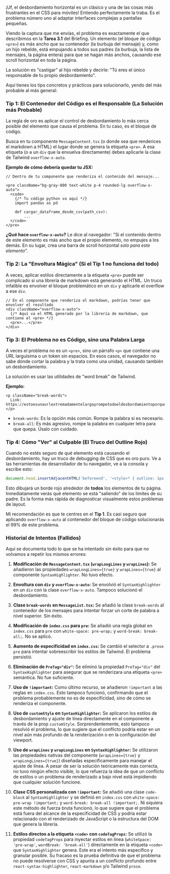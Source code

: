 ¡Uf, el desbordamiento horizontal es un clásico y una de las cosas más frustrantes en el CSS para móviles\! Entiendo perfectamente la traba. Es el problema número uno al adaptar interfaces complejas a pantallas pequeñas.

Viendo la captura que me envías, el problema es exactamente el que describimos en la **Tarea 3.1** del Briefing. Un elemento (el bloque de código `<pre>`) es más ancho que su contenedor (la burbuja del mensaje) y, como un hijo rebelde, está empujando a todos sus padres (la burbuja, la lista de mensajes, la página entera) para que se hagan más anchos, causando ese scroll horizontal en toda la página.

La solución es "castigar" al hijo rebelde y decirle: "Tú eres el único responsable de tu propio desbordamiento".

Aquí tienes los tips concretos y prácticos para solucionarlo, yendo del más probable al más general:

### **Tip 1: El Contenedor del Código es el Responsable (La Solución más Probable)**

La regla de oro es aplicar el control de desbordamiento lo más cerca posible del elemento que causa el problema. En tu caso, es el bloque de código.

Busca en tu componente `MessageContent.tsx` (o donde sea que renderices el markdown a HTML) el lugar donde se genera la etiqueta `<pre>`. A esa etiqueta (o a un `div` que la envuelva directamente) debes aplicarle la clase de Tailwind `overflow-x-auto`.

**Ejemplo de cómo debería quedar tu JSX:**

```tsx
// Dentro de tu componente que renderiza el contenido del mensaje...

<pre className="bg-gray-800 text-white p-4 rounded-lg overflow-x-auto">
  <code>
    {/* Tu código python va aquí */}
    import pandas as pd
    
    def cargar_dataframe_desde_csv(path_csv):
        ...
  </code>
</pre>
```

**¿Qué hace `overflow-x-auto`?** Le dice al navegador: "Si el contenido dentro de este elemento es más ancho que el propio elemento, no empujes a los demás. En su lugar, crea una barra de scroll horizontal *solo para este elemento*".

### **Tip 2: La "Envoltura Mágica" (Si el Tip 1 no funciona del todo)**

A veces, aplicar estilos directamente a la etiqueta `<pre>` puede ser complicado si una librería de markdown está generando el HTML. Un truco infalible es envolver el bloque problemático en un `div` y aplicarle el overflow a ese `div`.

```tsx
// En el componente que renderiza el markdown, podrías tener que envolver el resultado
<div className="overflow-x-auto">
  {/* Aquí va el HTML generado por la librería de markdown, que contiene el <pre> */}
  <pre>...</pre>
</div>
```

### **Tip 3: El Problema no es Código, sino una Palabra Larga**

A veces el problema no es un `<pre>`, sino un párrafo `<p>` que contiene una URL larguísima o un token sin espacios. En esos casos, el navegador no sabe dónde cortar la palabra y la trata como una unidad, causando también un desbordamiento.

La solución es usar las utilidades de "word break" de Tailwind.

**Ejemplo:**

```tsx
<p className="break-words">
  Link: https://estoesunaurlextremadamentelargayrompetodoeldesbordamientoporqueelsistemaoperativonolasabeinterpretar.com/recurso/123
</p>
```

  * `break-words`: Es la opción más común. Rompe la palabra si es necesario.
  * `break-all`: Es más agresivo, rompe la palabra en cualquier letra para que quepa. Úsalo con cuidado.

### **Tip 4: Cómo "Ver" al Culpable (El Truco del Outline Rojo)**

Cuando no estés seguro de qué elemento está causando el desbordamiento, hay un truco de debugging de CSS que es oro puro. Ve a las herramientas de desarrollador de tu navegador, ve a la consola y escribe esto:

```javascript
document.head.insertAdjacentHTML('beforeend', '<style>* { outline: 1px solid red; }</style>');
```

Esto dibujará un borde rojo alrededor de **todos** los elementos de tu página. Inmediatamente verás qué elemento se está "saliendo" de los límites de su padre. Es la forma más rápida de diagnosticar visualmente estos problemas de layout.

Mi recomendación es que te centres en el **Tip 1**. Es casi seguro que aplicando `overflow-x-auto` al contenedor del bloque de código solucionarás el 99% de este problema.

### Historial de Intentos (Fallidos)

Aquí se documenta todo lo que se ha intentado sin éxito para que no volvamos a repetir los mismos errores:

1.  **Modificación de `MessageContent.tsx` (`wrapLongLines` y `wrapLines`):** Se añadieron las propiedades `wrapLongLines={true}` y `wrapLines={true}` al componente `SyntaxHighlighter`. No tuvo efecto.

2.  **Envoltura con `div` y `overflow-x-auto`:** Se envolvió el `SyntaxHighlighter` en un `div` con la clase `overflow-x-auto`. Tampoco solucionó el desbordamiento.

3.  **Clase `break-words` en `MessageList.tsx`:** Se añadió la clase `break-words` al contenedor de los mensajes para intentar forzar un corte de palabra a nivel superior. Sin éxito.

4.  **Modificación de `index.css` para `pre`:** Se añadió una regla global en `index.css` para `pre` con `white-space: pre-wrap;` y `word-break: break-all;`. No se aplicó.

5.  **Aumento de especificidad en `index.css`:** Se cambió el selector a `.prose pre` para intentar sobreescribir los estilos de Tailwind. El problema persistió.

6.  **Eliminación de `PreTag="div"`:** Se eliminó la propiedad `PreTag="div"` del `SyntaxHighlighter` para asegurar que se renderizara una etiqueta `<pre>` semántica. No fue suficiente.

7.  **Uso de `!important`:** Como último recurso, se añadieron `!important` a las reglas en `index.css`. Esto tampoco funcionó, confirmando que el problema probablemente no es de especificidad, sino de cómo se renderiza el componente.

8.  **Uso de `customStyle` en `SyntaxHighlighter`:** Se aplicaron los estilos de desbordamiento y ajuste de línea directamente en el componente a través de la prop `customStyle`. Sorprendentemente, esto tampoco resolvió el problema, lo que sugiere que el conflicto podría estar en un nivel aún más profundo de la renderización o en la configuración del viewport.

9.  **Uso de `wrapLines` y `wrapLongLines` en `SyntaxHighlighter`:** Se utilizaron las propiedades nativas del componente (`wrapLines={true}` y `wrapLongLines={true}`) diseñadas específicamente para manejar el ajuste de línea. A pesar de ser la solución teóricamente más correcta, no tuvo ningún efecto visible, lo que refuerza la idea de que un conflicto de estilos o un problema de renderizado a bajo nivel está impidiendo que cualquier solución funcione.

10. **Clase CSS personalizada con `!important`:** Se añadió una clase `code-block` al `SyntaxHighlighter` y se definió en `index.css` con `white-space: pre-wrap !important;` y `word-break: break-all !important;`. Ni siquiera este método de fuerza bruta funcionó, lo que sugiere que el problema está fuera del alcance de la especificidad de CSS y podría estar relacionado con el renderizado de JavaScript o la estructura del DOM que genera la librería.

11. **Estilos directos a la etiqueta `<code>` con `codeTagProps`:** Se utilizó la propiedad `codeTagProps` para inyectar estilos en línea (`whiteSpace: 'pre-wrap'`, `wordBreak: 'break-all'`) directamente en la etiqueta `<code>` que `SyntaxHighlighter` genera. Este era el intento más específico y granular posible. Su fracaso es la prueba definitiva de que el problema no puede resolverse con CSS y apunta a un conflicto profundo entre `react-syntax-highlighter`, `react-markdown` y/o Tailwind `prose`.


